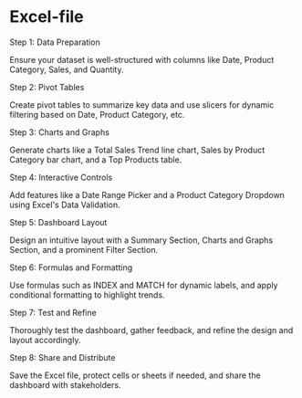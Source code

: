 # Excel-file
Step 1: Data Preparation

Ensure your dataset is well-structured with columns like Date, Product Category, Sales, and Quantity.

Step 2: Pivot Tables

Create pivot tables to summarize key data and use slicers for dynamic filtering based on Date, Product Category, etc.

Step 3: Charts and Graphs

Generate charts like a Total Sales Trend line chart, Sales by Product Category bar chart, and a Top Products table.

Step 4: Interactive Controls

Add features like a Date Range Picker and a Product Category Dropdown using Excel's Data Validation.

Step 5: Dashboard Layout

Design an intuitive layout with a Summary Section, Charts and Graphs Section, and a prominent Filter Section.

Step 6: Formulas and Formatting

Use formulas such as INDEX and MATCH for dynamic labels, and apply conditional formatting to highlight trends.

Step 7: Test and Refine

Thoroughly test the dashboard, gather feedback, and refine the design and layout accordingly.

Step 8: Share and Distribute

Save the Excel file, protect cells or sheets if needed, and share the dashboard with stakeholders.
